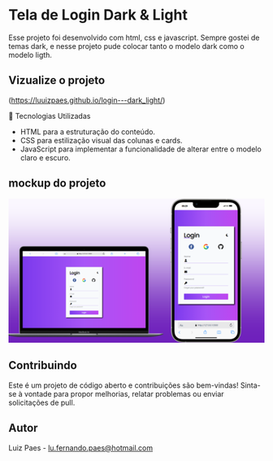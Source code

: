 # Tela de Login Dark & Light

Esse projeto foi desenvolvido com html, css e javascript. Sempre gostei de temas dark, e nesse projeto pude colocar tanto o modelo dark como o modelo ligth.

## Vizualize o projeto
(https://luuizpaes.github.io/login---dark_light/)

🚀 Tecnologias Utilizadas
- HTML para a estruturação do conteúdo.
- CSS para estilização visual das colunas e cards.
- JavaScript para implementar a funcionalidade de alterar entre o modelo claro e escuro.


## mockup do projeto
<img src="https://github.com/LuuizPaes/login---dark_light/blob/main/assets/img/mockup-projeto%20(2).png?raw=true" alt="mockup-peoject">

## Contribuindo

Este é um projeto de código aberto e contribuições são bem-vindas! Sinta-se à vontade para propor melhorias, relatar problemas ou enviar solicitações de pull.

## Autor

Luiz Paes - lu.fernando.paes@hotmail.com

